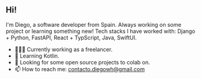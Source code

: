 ## Hi!

I'm Diego, a software developer from Spain. Always working on some project or learning something new!
Tech stacks I have worked with: Django + Python, FastAPI, React + TypScript, Java, SwiftUI.

- 👨🏽‍💻 Currently working as a freelancer.
- 🎿 Learning Kotlin.
- 🌱 Looking for some open source projects to colab on.
- 📫 How to reach me: contacto.diegowh@gmail.com
